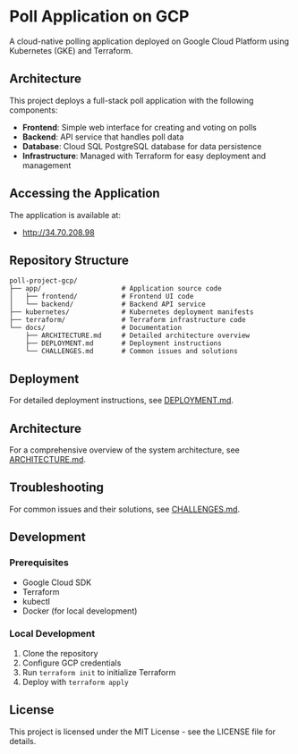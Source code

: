 # Poll Application on GCP

A cloud-native polling application deployed on Google Cloud Platform using Kubernetes (GKE) and Terraform.

## Architecture

This project deploys a full-stack poll application with the following components:

- **Frontend**: Simple web interface for creating and voting on polls
- **Backend**: API service that handles poll data
- **Database**: Cloud SQL PostgreSQL database for data persistence
- **Infrastructure**: Managed with Terraform for easy deployment and management

## Accessing the Application

The application is available at:
- http://34.70.208.98

## Repository Structure

```
poll-project-gcp/
├── app/                    # Application source code
│   ├── frontend/           # Frontend UI code
│   └── backend/            # Backend API service
├── kubernetes/             # Kubernetes deployment manifests
├── terraform/              # Terraform infrastructure code
└── docs/                   # Documentation
    ├── ARCHITECTURE.md     # Detailed architecture overview
    ├── DEPLOYMENT.md       # Deployment instructions
    └── CHALLENGES.md       # Common issues and solutions
```

## Deployment

For detailed deployment instructions, see [DEPLOYMENT.md](docs/DEPLOYMENT.md).

## Architecture

For a comprehensive overview of the system architecture, see [ARCHITECTURE.md](docs/ARCHITECTURE.md).

## Troubleshooting

For common issues and their solutions, see [CHALLENGES.md](docs/CHALLENGES.md).

## Development

### Prerequisites

- Google Cloud SDK
- Terraform
- kubectl
- Docker (for local development)

### Local Development

1. Clone the repository
2. Configure GCP credentials
3. Run `terraform init` to initialize Terraform
4. Deploy with `terraform apply`

## License

This project is licensed under the MIT License - see the LICENSE file for details. 